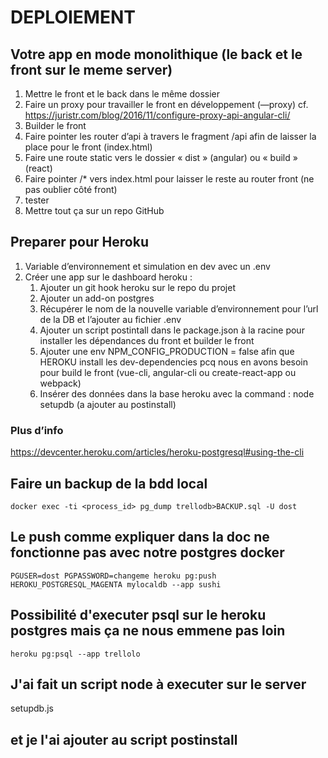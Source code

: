 # DEPLOIEMENT

## Votre app en mode monolithique (le back et le front sur le meme server)

1. Mettre le front et le back dans le même dossier
2. Faire un proxy pour travailler le front en développement (—proxy) cf. https://juristr.com/blog/2016/11/configure-proxy-api-angular-cli/
3. Builder le front 
4. Faire pointer les router d’api à travers le fragment /api afin de laisser la place pour le front (index.html)
5. Faire une route static vers le dossier « dist » (angular) ou « build » (react)
6. Faire pointer /* vers index.html pour laisser le reste au router front (ne pas oublier <base href="/"> côté front)
7. tester
8. Mettre tout ça sur un repo GitHub

## Preparer pour Heroku
	
1. Variable d’environnement et simulation en dev avec un .env
2. Créer une app sur le dashboard heroku :
    1. Ajouter un git hook heroku sur le repo du projet
    2. Ajouter un add-on postgres
    3. Récupérer le nom de la nouvelle variable d’environnement pour l’url de la DB et l’ajouter au fichier .env
    4. Ajouter un script postintall dans le package.json à la racine pour installer les dépendances du front et builder le front
    5. Ajouter une env NPM_CONFIG_PRODUCTION = false afin que HEROKU install les dev-dependencies pcq nous en avons besoin pour build le front (vue-cli, angular-cli ou create-react-app ou webpack)
    6. Insérer des données dans la base heroku avec la command : node setupdb (a ajouter au postinstall)

### Plus d’info

https://devcenter.heroku.com/articles/heroku-postgresql#using-the-cli

## Faire un backup de la bdd local

`docker exec -ti <process_id> pg_dump trellodb>BACKUP.sql -U dost`

## Le push comme expliquer dans la doc ne fonctionne pas avec notre postgres docker

`PGUSER=dost PGPASSWORD=changeme heroku pg:push HEROKU_POSTGRESQL_MAGENTA mylocaldb --app sushi`

## Possibilité d'executer psql sur le heroku postgres mais ça ne nous emmene pas loin

`heroku pg:psql --app trellolo`

## J'ai fait un script node à executer sur le server

setupdb.js

## et je l'ai ajouter au script postinstall
